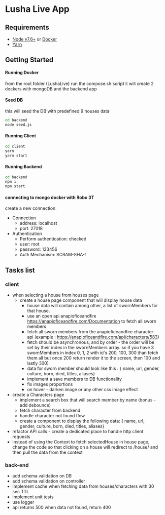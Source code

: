 # Lusha Live App

## Requirements

 - [Node v7.6+](https://nodejs.org/en/download/current/) or [Docker](https://www.docker.com/)
 - [Yarn](https://yarnpkg.com/en/docs/install)

## Getting Started

#### Running Docker
from the root folder (LushaLive) run the compose.sh script
it will create 2 dockers with mongoDB and the backend app

#### Seed DB
this will seed the DB with predefined 9 houses data 

```bash
cd backend
node seed.js
```

#### Running Client

```bash
cd client
yarn
yarn start
```

#### Running Backend

```bash
cd backend
npm i
npm start
```

#### connecting to mongo docker with Robo 3T
create a new connection:
   - Connection
        - address: localhost
        - port: 27018
   - Authentication
        - Perform authentication: checked
        - user: root
        - password: 123456
        - Auth Mechanism: SCRAM-SHA-1


## Tasks list

### client 
- when selecting a house from houses page
    - create a house page component that will display house data
        - house data will contain among other, a list of swornMembers for that house. 
        - use an open api anapioficeandfire https://anapioficeandfire.com/Documentation to fetch all sworn members
        - fetch all sworn members from the anapioficeandfire character api (example : https://anapioficeandfire.com/api/characters/583)
        - fetch should be asynchronous, and by order - the order will be set by their index in the swornMembers array. so if you have 3 swornMembers in index 0, 1, 2 with id's  200, 100, 300 than fetch them all but once 200 return render it to the screen, then 100 and lastly 300)
        - data for sworn member should look like this : { name, url, gender, culture, born, died, titles, aliases}
        - implement a save members to DB functionality
        - fix images proportions
        - on hover - darken image or any other css image effect
- create a Characters page
    - implement a search box that will search member by name (bonus - add debounce)
    - fetch character from backend
    - handle character not found flow
    - create a component to display the following data: { name, url, gender, culture, born, died, titles, aliases}
- refactor API calls - create a dedicated place to handle http client requests
- instead of using the Context to fetch selectedHouse in house page, change the code so that clicking on a house will redirect to /house/<id> and then pull the data from the context

### back-end 
- add schema validation on DB
- add schema validation on controller
- implement cache when fetching data from houses/characters with 30 sec TTL
- implement unit tests
- use logger
- api returns 500 when data not found, return 400
